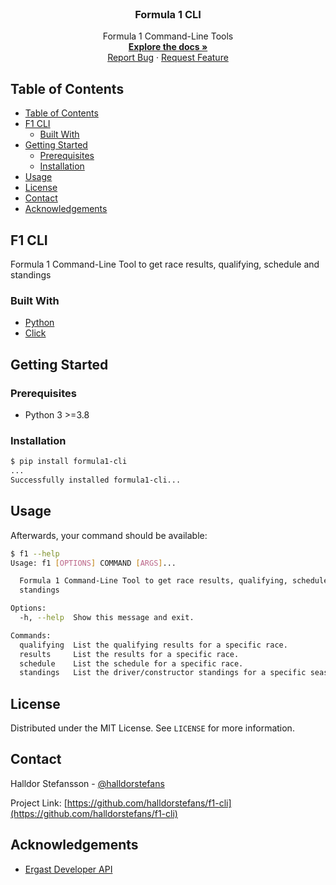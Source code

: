 <!-- PROJECT OVERVIEW -->
<br />
<p align="center">

  <h3 align="center">Formula 1 CLI</h3>

  <p align="center">
    Formula 1 Command-Line Tools
    <br />
    <a href="https://github.com/halldorstefans/f1-cli"><strong>Explore the docs »</strong></a>
    <br />
    <a href="https://github.com/halldorstefans/f1-cli/issues">Report Bug</a>
    ·
    <a href="https://github.com/halldorstefans/f1-cli/issues">Request Feature</a>
  </p>
</p>

<!-- TABLE OF CONTENTS -->
## Table of Contents

- [Table of Contents](#table-of-contents)
- [F1 CLI](#f1-cli)
  - [Built With](#built-with)
- [Getting Started](#getting-started)
  - [Prerequisites](#prerequisites)
  - [Installation](#installation)
- [Usage](#usage)
- [License](#license)
- [Contact](#contact)
- [Acknowledgements](#acknowledgements)

<!-- ABOUT THE PROJECT -->
## F1 CLI

Formula 1 Command-Line Tool to get race results, qualifying, schedule and standings

### Built With

* [Python](https://www.python.org/)
* [Click](https://palletsprojects.com/p/click/)

<!-- GETTING STARTED -->
## Getting Started

### Prerequisites

* Python 3 >=3.8

### Installation

```sh
$ pip install formula1-cli
...
Successfully installed formula1-cli...
```

<!-- USAGE EXAMPLES -->
## Usage

Afterwards, your command should be available:

```sh
$ f1 --help
Usage: f1 [OPTIONS] COMMAND [ARGS]...

  Formula 1 Command-Line Tool to get race results, qualifying, schedule and
  standings

Options:
  -h, --help  Show this message and exit.

Commands:
  qualifying  List the qualifying results for a specific race.
  results     List the results for a specific race.
  schedule    List the schedule for a specific race.
  standings   List the driver/constructor standings for a specific season.
```

<!-- LICENSE -->
## License

Distributed under the MIT License. See `LICENSE` for more information.

<!-- CONTACT -->
## Contact

Halldor Stefansson - [@halldorstefans](https://twitter.com/halldorstefans)

Project Link: [https://github.com/halldorstefans/f1-cli](https://github.com/halldorstefans/f1-cli)

<!-- ACKNOWLEDGEMENTS -->
## Acknowledgements

* [Ergast Developer API](http://ergast.com/mrd/)
